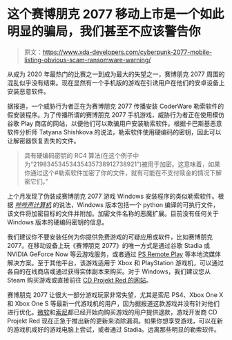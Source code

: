 # 这个赛博朋克 2077 移动上市是一个如此明显的骗局，我们甚至不应该警告你

> 原文：<https://www.xda-developers.com/cyberpunk-2077-mobile-listing-obvious-scam-ransomware-warning/>

从成为 2020 年最热门的比赛之一到成为最大的失望之一，赛博朋克 2077 周围的混乱似乎没有结束。现在显然有一个手机版的游戏在引诱用户在他们的安卓设备上安装恶意软件。

据报道，一个威胁行为者正在为赛博朋克 2077 传播安装 CoderWare 勒索软件的假安装程序。为了传播所谓的赛博朋克 2077 手机游戏，威胁行为者正在使用模仿谷歌 Play 商店的网站，以便他们可以欺骗用户安装勒索软件。根据卡巴斯基恶意软件分析师 Tatyana Shishkova 的说法，勒索软件使用硬编码的密钥，因此可以让解密器恢复丢失的文件。

> 具有硬编码密钥的 RC4 算法(在这个例子中为“21983453453435435738912738921”)被用于加密。这意味着，如果你通过这个#勒索软件加密了你的文件，就有可能在不支付赎金的情况下解密它们。”

上个月发现了伪装成赛博朋克 2077 游戏 Windows 安装程序的类似勒索软件。根据 [*哔哔声计算机*](https://www.bleepingcomputer.com/news/security/ransomware-masquerades-as-mobile-version-of-cyberpunk-2077/) 的说法，Windows 版本包括一个 python 编译的可执行文件，该文件将加密目标的文件并附加。加密文件名称的恶魔扩展。目前没有任何关于 Windows 版本的硬编码密钥的信息。

我们建议你不要安装任何为你提供免费游戏的可疑应用或软件，比如赛博朋克 2077。在移动设备上玩《赛博朋克 2077》的唯一方式是通过谷歌 Stadia 或 NVIDIA GeForce Now 等云游戏服务，或者通过 [PS Remote Play](https://www.xda-developers.com/sony-ps-remote-play-on-android-update-support-playstation-5/) 等本地流媒体解决方案。至于其他平台，该游戏适用于 Xbox 和 PlayStation 游戏机，可以通过各自的在线商店或通过获得实体副本来购买。对于 Windows，我们建议您从 Steam 购买游戏或直接前往 [CD Projekt Red 的网站](https://www.cyberpunk.net/in/en/buy)。

赛博朋克 2077 让很大一部分游戏玩家非常失望，尤其是索尼 PS4、Xbox One X 和 Xbox One S 等最新一代游戏机的用户，因为据报道这款游戏并没有针对他们进行优化。[微软](https://www.xda-developers.com/microsoft-xbox-cyberpunk-2077-refund/)和[索尼](https://www.xda-developers.com/cyberpunk-2077-delisted-sony-playstation-store/)都已经开始向购买游戏的用户提供退款，游戏开发商 CD Projekt Red 现在正急于推出新的更新来消除漏洞。如果你想享受游戏，可以在新的游戏机或好的游戏电脑上尝试，或者通过 Stadia。远离那些明显的勒索软件。